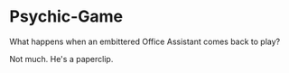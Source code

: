 # Psychic-Game
What happens when an embittered Office Assistant comes back to play?







Not much.
He's a paperclip.
